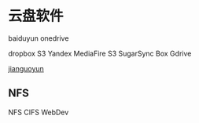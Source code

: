 # 云盘软件


baiduyun
onedrive

dropbox
S3
Yandex
MediaFire
S3
SugarSync
Box
Gdrive

[](https://www.qiniu.com/)

[jianguoyun](http://www.jianguoyun.com/)

## NFS

NFS
CIFS
WebDev